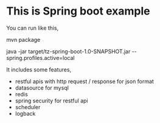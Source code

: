 This is Spring boot example
=====================================

You can run like this,

mvn package

java -jar target/tz-spring-boot-1.0-SNAPSHOT.jar --spring.profiles.active=local 

It includes some features,

- restful apis with http request / response for json format
- datasource for mysql
- redis
- spring security for restful api
- scheduler
- logback

